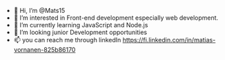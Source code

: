 - 👋 Hi, I’m @Mats15
- 👀 I’m interested in Front-end development especially web development.
- 🌱 I’m currently learning JavaScript and Node.js
- 💞️ I’m looking junior Development opportunities
- 📫 you can reach me through linkedIn https://fi.linkedin.com/in/matias-vornanen-825b86170
